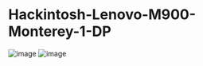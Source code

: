 # Hackintosh-Lenovo-M900-Monterey-1-DP
![image](https://github.com/sonvirgo/Hackintosh-Lenovo-M900-Monterey-1-DP/assets/10823037/16168475-f38c-48a1-a720-c2838cf47e32)
![image](https://github.com/sonvirgo/Hackintosh-Lenovo-M900-Monterey-1-DP/assets/10823037/6a1ccd55-8f81-4fff-8e37-7d0e07899dc5)
